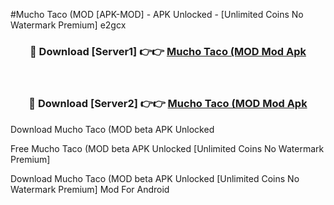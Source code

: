 #Mucho Taco (MOD [APK-MOD] - APK Unlocked - [Unlimited Coins No Watermark Premium] e2gcx



<div align="center">

<h3>🔴 Download [Server1] 👉👉 <a href="https://momento.my/?title=Mucho_Taco_(MOD">Mucho Taco (MOD Mod Apk</a></h3><br>

<h3>🔴 Download [Server2] 👉👉 <a href="https://momento.my/?title=Mucho_Taco_(MOD">Mucho Taco (MOD Mod Apk</a></h3>
</div>



Download Mucho Taco (MOD beta APK Unlocked

Free Mucho Taco (MOD beta APK Unlocked [Unlimited Coins No Watermark Premium]

Download Mucho Taco (MOD beta APK Unlocked [Unlimited Coins No Watermark Premium] Mod For Android
